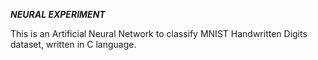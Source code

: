 ***NEURAL EXPERIMENT***

This is an Artificial Neural Network to classify MNIST Handwritten Digits dataset, written in C language.